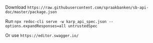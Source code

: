 Download `https://raw.githubusercontent.com/spraakbanken/sb-api-doc/master/package.json`

Run `npx redoc-cli serve -w karp_api_spec.json --options.expandResponses=all untrustedSpec`

Or use `https://editor.swagger.io/`
